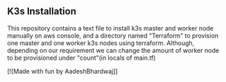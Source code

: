 ## K3s Installation

This repository contains a text file to install k3s master and worker node manually on aws console, and a directory named "Terraform" to provision one master and one worker k3s nodes using terraform.
Although, depending on our requirement we can change the amount of worker node to be provisioned under "count"(in locals of main.tf)

[![Made with fun by AadeshBhardwaj]]
